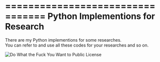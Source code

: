 =================================
Python Implementions for Research
=================================

There are my Python implementions for some researches.  
You can refer to and use all these codes for your researches and so on.

![Do What the Fuck You Want to Public License](http://www.wtfpl.net/wp-content/uploads/2012/12/wtfpl.svg, "WTFPL")